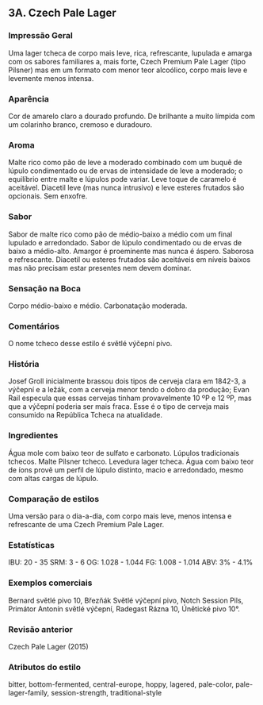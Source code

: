 ## 3A. Czech Pale Lager

### Impressão Geral

Uma lager tcheca de corpo mais leve, rica, refrescante, lupulada e amarga com os sabores familiares a, mais forte, Czech Premium Pale Lager (tipo Pilsner) mas em um formato com menor teor alcoólico, corpo mais leve e levemente menos intensa.

### Aparência

Cor de amarelo claro a dourado profundo. De brilhante a muito límpida com um colarinho branco, cremoso e duradouro.

### Aroma

Malte rico como pão de leve a moderado combinado com um buquê de lúpulo condimentado ou de ervas de intensidade de leve a moderado; o equilíbrio entre malte e lúpulos pode variar. Leve toque de caramelo é aceitável. Diacetil leve (mas nunca intrusivo) e leve esteres frutados são opcionais. Sem enxofre.

### Sabor

Sabor de malte rico como pão de médio-baixo a médio com um final lupulado e arredondado. Sabor de lúpulo condimentado ou de ervas de baixo a médio-alto. Amargor é proeminente mas nunca é áspero. Saborosa e refrescante. Diacetil ou esteres frutados são aceitáveis em níveis baixos mas não precisam estar presentes nem devem dominar.

### Sensação na Boca

Corpo médio-baixo e médio. Carbonatação moderada.

### Comentários

O nome tcheco desse estilo é světlé výčepní pivo.

### História

Josef Groll inicialmente brassou dois tipos de cerveja clara em 1842-3, a výčepní e a ležák, com a cerveja menor tendo o dobro da produção; Evan Rail especula que essas cervejas tinham provavelmente 10 ºP e 12 ºP, mas que a výčepní poderia ser mais fraca. Esse é o tipo de cerveja mais consumido na República Tcheca na atualidade.

### Ingredientes

Água mole com baixo teor de sulfato e carbonato. Lúpulos tradicionais tchecos. Malte Pilsner tcheco. Levedura lager tcheca. Água com baixo teor de íons provê um perfil de lúpulo distinto, macio e arredondado, mesmo com altas cargas de lúpulo.

### Comparação de estilos

Uma versão para o dia-a-dia, com corpo mais leve, menos intensa e refrescante de uma Czech Premium Pale Lager.

### Estatísticas

IBU: 20 - 35
SRM: 3 - 6
OG: 1.028 - 1.044
FG: 1.008 - 1.014
ABV: 3% - 4.1%

### Exemplos comerciais

Bernard světlé pivo 10, Březňák Světlé výčepní pivo, Notch Session Pils, Primátor Antonín světlé výčepní, Radegast Rázna 10, Únětické pivo 10°.

### Revisão anterior

Czech Pale Lager (2015)

### Atributos do estilo

bitter, bottom-fermented, central-europe, hoppy, lagered, pale-color, pale-lager-family, session-strength, traditional-style